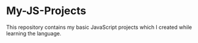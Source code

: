 # My-JS-Projects
This repository contains my basic JavaScript projects which I created while learning the language.
